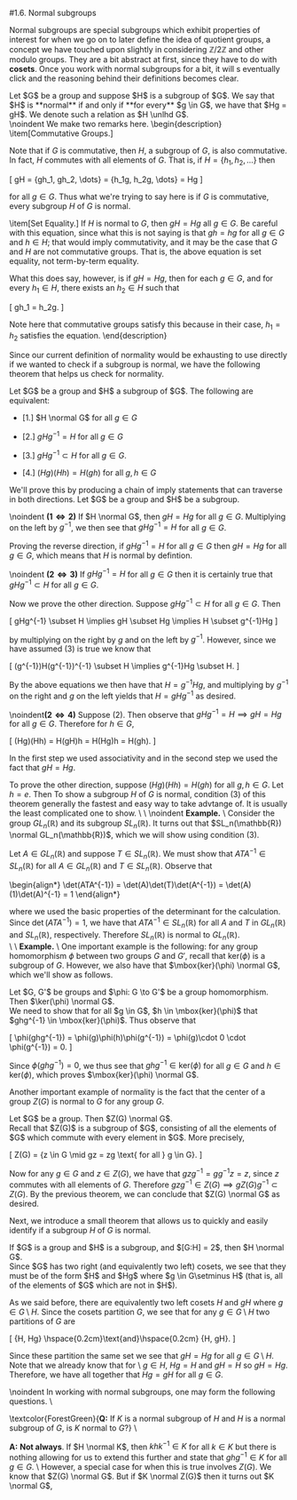<style>
.md-content {
    max-width: 80em;
}
</style>
#1.6. Normal subgroups

Normal subgroups are special subgroups which exhibit properties of
interest for when we go on to later define the idea of quotient
groups, a concept we have touched upon slightly in considering
$\mathbb{Z}/2\mathbb{Z}$ and other modulo groups. They are a bit
abstract at first, since they have to do with **cosets**.
Once you work with normal subgroups for a bit, it will s
eventually click and the reasoning behind their definitions
becomes clear. 


<span style="display:block" class="definition">
Let $G$ be a group and suppose $H$ is a subgroup of $G$. We
say that $H$ is **normal** if and only if **for every** $g
\in G$, we have that $Hg = gH$. We denote such a relation as
$H \unlhd G$.
</span>
\noindent We make two remarks here.
\begin{description}
\item[Commutative Groups.] 

Note that if $G$ is commutative, then $H$, a subgroup of $G$, is
also commutative. In fact, $H$ commutes with all elements of $G$.
That is, if $H = \{h_1, h_2, \dots \}$ then

\[
gH = \{gh_1, gh_2, \dots\} = \{h_1g, h_2g, \dots\} = Hg
\]

for all $g \in G$. Thus what we're trying to say here is if $G$ is commutative, every
subgroup $H$ of $G$ is normal.

\item[Set Equality.] If $H$ is normal to $G$, then $gH = Hg$
all $g \in G$. Be careful with this equation, since what this is
not saying is that $gh=hg$ for all $g\in G$ and $h \in H$; that
would imply commutativity, and it may be the case that $G$ and $H$
are not commutative groups. That is, the above equation is set
equality, not term-by-term equality.

What this does say, however, is if $gH = Hg$, then for each $g\in
G$, and for every $h_1 \in H$, there exists an $h_2 \in H$ such
that 

\[
gh_1 = h_2g.
\]

Note here that commutative groups satisfy this because in their
case, $h_1 = h_2$ satisfies the equation. 
\end{description}

Since our current definition of normality would be exhausting to
use directly if we wanted to check if a subgroup is normal, we
have the following theorem that helps us check for normality. 


<span style="display:block" class="theorem">
Let $G$ be a group and $H$ a subgroup of $G$. The following
are equivalent:

* [1.] $H \normal G$ for all $g \in G$


* [2.] $gHg^{-1} = H$ for all $g \in G$


* [3.] $gHg^{-1} \subset H$ for all $g\in G$.


* [4.] $(Hg)(Hh) = H(gh)$ for all $g, h \in G$



</span>


<span style="display:block" class="proof">
We'll prove this by producing a chain of imply statements that
can traverse in both directions.
Let $G$ be a group and $H$ be a subgroup. 

\noindent $\mathbf{(1 \iff 2)}$ If $H \normal G$, then $gH = Hg$
for all $g \in G$. Multiplying on the left by $g^{-1}$, we
then see that $gHg^{-1} = H$ for all $g \in G$.

Proving the reverse direction, if $gHg^{-1} = H$ for all $g \in G$
then $gH = Hg$ for all $g \in G$, which means that $H$ is
normal by defintion. 

\noindent $\mathbf{(2 \iff 3)}$ If $gHg^{-1} = H$ for all $g \in G$
then it is certainly true that $gHg^{-1} \subset H$ for all $g
\in G$. 

Now we prove the other direction. Suppose $gHg^{-1} \subset H$ for
all $g \in G$. Then

\[
gHg^{-1} \subset H \implies gH \subset Hg 
\implies H \subset g^{-1}Hg
\]

by multiplying on the right by $g$ and on the left by
$g^{-1}$. However, since we have assumed (3) is true we know
that 

\[
(g^{-1})H(g^{-1})^{-1} \subset H \implies g^{-1}Hg
\subset H. 
\]

By the above equations we then have that $H = g^{-1}Hg$, and
multiplying by $g^{-1}$ on the right and $g$ on the left
yields that $H = gHg^{-1}$ as desired.

\noindent$\mathbf{(2 \iff 4)}$ Suppose (2). Then observe that $gHg^{-1} = H
\implies gH = Hg$ for all $g \in G$.
Therefore for $h \in G$, 

\[
(Hg)(Hh) = H(gH)h = H(Hg)h = H(gh).
\]

In the first step we used associativity and in the
second step we used the fact that $gH = Hg$. 

To prove the other direction, suppose $(Hg)(Hh) = H(gh)$ for
all $g, h \in G$. Let $h = e$. Then 
</span>
To show a subgroup $H$ of $G$ is normal, condition (3) of this
theorem generally the fastest and easy way to take advtange of. It
is usually the least complicated one to show. 
\\
\\
\noindent
**Example.**
\\
Consider the group $GL_n(\mathbb{R})$ and its subgroup
$SL_n(\mathbb{R})$. It turns out that $SL_n(\mathbb{R}) \normal
GL_n(\mathbb{R})$, which we will show using condition (3).

Let $A \in GL_n(\mathbb{R})$ and suppose $T
\in SL_n(\mathbb{R})$. We must show that $ATA^{-1} \in
SL_n(\mathbb{R})$ for all $A \in GL_n(\mathbb{R})$ and $T \in
SL_n(\mathbb{R})$. Observe that 

\begin{align*}
\det(ATA^{-1}) = \det(A)\det(T)\det(A^{-1})
= \det(A)(1)\det(A)^{-1} = 1
\end{align*}

where we used the basic properties of the determinant for the
calculation. Since $\det(ATA^{-1}) = 1$, we have that $ATA^{-1}
\in SL_n(\mathbb{R})$ for all $A$ and $T$ in $GL_n(\mathbb{R})$
and $SL_n(\mathbb{R})$, respectively. Therefore $SL_n(\mathbb{R})$
is normal to $GL_n(\mathbb{R})$.   
\\
\\
**Example.**
\\
One important example is the following: for any group homomorphism
$\phi$ between two groups $G$ and $G'$, recall that
$\mbox{ker}(\phi)$ is a subgroup of $G$. However, we also have
that $\mbox{ker}(\phi) \normal G$, which we'll show as follows.


<span style="display:block" class="proposition">
Let $G, G'$ be groups and $\phi: G \to G'$ be a group
homomorphism. Then $\ker(\phi) \normal G$.
</span>


<span style="display:block" class="proof">
We need to show that for all $g \in G$, $h \in \mbox{ker}(\phi)$
that $ghg^{-1} \in \mbox{ker}(\phi)$. Thus observe that 

\[
\phi(ghg^{-1}) = \phi(g)\phi(h)\phi(g^{-1})
= \phi(g)\cdot 0 \cdot \phi(g^{-1}) = 0.
\]

Since $\phi(ghg^{-1}) = 0$, we thus see that $ghg^{-1} \in
\mbox{ker}(\phi)$ for all $g \in G$ and $h \in \mbox{ker}(\phi)$,
which proves $\mbox{ker}(\phi) \normal G$.    
</span>

Another important example of normality is the fact that the
center of a group $Z(G)$ is normal to $G$ for any group $G$.


<span style="display:block" class="proposition">
Let $G$ be a group. Then $Z(G) \normal G$.
</span>


<span style="display:block" class="proof">
Recall that $Z(G)$ is a subgroup of $G$, consisting of all the
elements of $G$ which commute with every element in $G$. More
precisely, 

\[
Z(G) = \{z \in G \mid gz = zg \text{ for all } g \in G\}.
\]

Now for any $g \in G$ and $z \in Z(G)$, we have that $gzg^{-1}
= gg^{-1}z = z$, since $z$ commutes with all elements of $G$.
Therefore $gzg^{-1} \in Z(G) \implies gZ(G)g^{-1} \subset
Z(G)$. By the previous theorem, we can conclude that $Z(G)
\normal G$ as desired.
</span>

Next, we introduce a small theorem that allows us to quickly and
easily identify if a subgroup $H$ of $G$ is normal. 


<span style="display:block" class="theorem">
If $G$ is a group and $H$ is a subgroup, and $[G:H] = 2$, then
$H \normal G$.
</span>


<span style="display:block" class="proof">
Since $G$ has two right (and equivalently two left) cosets, we
see that they must be of the form $H$ and $Hg$ where $g \in
G\setminus H$ (that is, all of the elements of $G$ which are
not in $H$).   

As we said before, there are equivalently two left cosets $H$
and $gH$ where $g \in G\setminus H$. Since the cosets partition $G$, we see that for any $g \in
G\setminus H$ two partitions of $G$ are 

\[
\{H, Hg\} \hspace{0.2cm}\text{and}\hspace{0.2cm} \{H, gH\}.
\]

Since these partition the same set we see that $gH = Hg$ for
all $g \in G\setminus H$. Note that we already know that for
\    $g \in H$, $Hg = H$ and $gH = H$ so $gH = Hg$. Therefore,
we have all together that $Hg = gH$ for all $g \in G$.
</span>

\noindent In working with normal subgroups, one may form the following
questions. 
\\

\textcolor{ForestGreen}{**Q:** If $K$ is a normal subgroup of $H$ and $H$ is a normal
subgroup of $G$, is $K$ normal to $G$?}
\\

**A:** **Not always**. If $H \normal K$, then $khk^{-1} \in
K$ for all $k \in K$ but there is nothing allowing for us to extend
this further and state that $ghg^{-1} \in K$ for all $g \in G$. 
\\
However, a special case for when this is true involves $Z(G)$. We
know that $Z(G) \normal G$. But if $K \normal Z(G)$ then
it turns out $K \normal G$, 











<script src="../../mathjax_helper.js"></script>